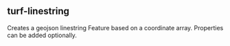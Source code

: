 ## turf-linestring

Creates a geojson linestring Feature based on a coordinate array. Properties can be added optionally. 
